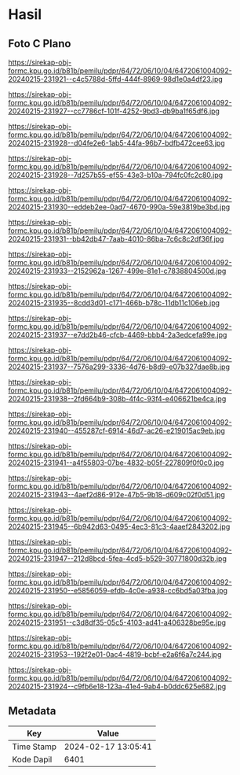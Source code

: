 # Hasil

## Foto C Plano

https://sirekap-obj-formc.kpu.go.id/b81b/pemilu/pdpr/64/72/06/10/04/6472061004092-20240215-231921--c4c5788d-5ffd-444f-8969-98d1e0a4df23.jpg

https://sirekap-obj-formc.kpu.go.id/b81b/pemilu/pdpr/64/72/06/10/04/6472061004092-20240215-231927--cc7786cf-101f-4252-9bd3-db9ba1f65df6.jpg

https://sirekap-obj-formc.kpu.go.id/b81b/pemilu/pdpr/64/72/06/10/04/6472061004092-20240215-231928--d04fe2e6-1ab5-44fa-96b7-bdfb472cee63.jpg

https://sirekap-obj-formc.kpu.go.id/b81b/pemilu/pdpr/64/72/06/10/04/6472061004092-20240215-231928--7d257b55-ef55-43e3-b10a-794fc0fc2c80.jpg

https://sirekap-obj-formc.kpu.go.id/b81b/pemilu/pdpr/64/72/06/10/04/6472061004092-20240215-231930--eddeb2ee-0ad7-4670-990a-59e3819be3bd.jpg

https://sirekap-obj-formc.kpu.go.id/b81b/pemilu/pdpr/64/72/06/10/04/6472061004092-20240215-231931--bb42db47-7aab-4010-86ba-7c6c8c2df36f.jpg

https://sirekap-obj-formc.kpu.go.id/b81b/pemilu/pdpr/64/72/06/10/04/6472061004092-20240215-231933--2152962a-1267-499e-81e1-c7838804500d.jpg

https://sirekap-obj-formc.kpu.go.id/b81b/pemilu/pdpr/64/72/06/10/04/6472061004092-20240215-231935--8cdd3d01-c171-466b-b78c-11db11c106eb.jpg

https://sirekap-obj-formc.kpu.go.id/b81b/pemilu/pdpr/64/72/06/10/04/6472061004092-20240215-231937--e7dd2b46-cfcb-4469-bbb4-2a3edcefa99e.jpg

https://sirekap-obj-formc.kpu.go.id/b81b/pemilu/pdpr/64/72/06/10/04/6472061004092-20240215-231937--7576a299-3336-4d76-b8d9-e07b327dae8b.jpg

https://sirekap-obj-formc.kpu.go.id/b81b/pemilu/pdpr/64/72/06/10/04/6472061004092-20240215-231938--2fd664b9-308b-4f4c-93f4-e406621be4ca.jpg

https://sirekap-obj-formc.kpu.go.id/b81b/pemilu/pdpr/64/72/06/10/04/6472061004092-20240215-231940--455287cf-6914-46d7-ac26-e219015ac9eb.jpg

https://sirekap-obj-formc.kpu.go.id/b81b/pemilu/pdpr/64/72/06/10/04/6472061004092-20240215-231941--a4f55803-07be-4832-b05f-227809f0f0c0.jpg

https://sirekap-obj-formc.kpu.go.id/b81b/pemilu/pdpr/64/72/06/10/04/6472061004092-20240215-231943--4aef2d86-912e-47b5-9b18-d609c02f0d51.jpg

https://sirekap-obj-formc.kpu.go.id/b81b/pemilu/pdpr/64/72/06/10/04/6472061004092-20240215-231945--6b942d63-0495-4ec3-81c3-4aaef2843202.jpg

https://sirekap-obj-formc.kpu.go.id/b81b/pemilu/pdpr/64/72/06/10/04/6472061004092-20240215-231947--212d8bcd-5fea-4cd5-b529-30771800d32b.jpg

https://sirekap-obj-formc.kpu.go.id/b81b/pemilu/pdpr/64/72/06/10/04/6472061004092-20240215-231950--e5856059-efdb-4c0e-a938-cc6bd5a03fba.jpg

https://sirekap-obj-formc.kpu.go.id/b81b/pemilu/pdpr/64/72/06/10/04/6472061004092-20240215-231951--c3d8df35-05c5-4103-ad41-a406328be95e.jpg

https://sirekap-obj-formc.kpu.go.id/b81b/pemilu/pdpr/64/72/06/10/04/6472061004092-20240215-231953--192f2e01-0ac4-4819-bcbf-e2a6f6a7c244.jpg

https://sirekap-obj-formc.kpu.go.id/b81b/pemilu/pdpr/64/72/06/10/04/6472061004092-20240215-231924--c9fb6e18-123a-41e4-9ab4-b0ddc625e682.jpg


## Metadata

| Key        | Value               |
| ---------- | ------------------- |
| Time Stamp | 2024-02-17 13:05:41 |
| Kode Dapil | 6401                |



